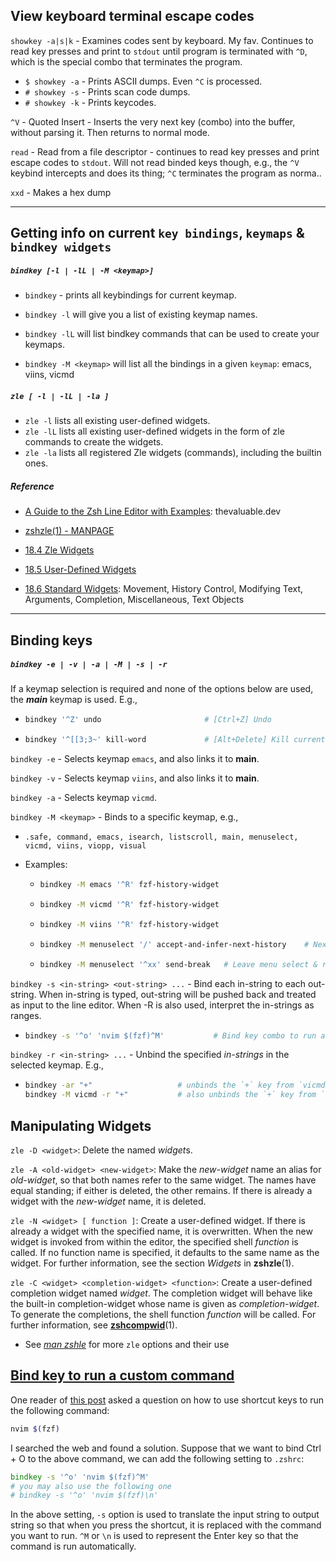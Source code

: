 ## View keyboard terminal escape codes

`showkey -a|s|k` - Examines codes sent by keyboard. My fav. Continues to read key presses and print to `stdout` until program is terminated with `^D`, which is the special combo that terminates the program. 

* `$ showkey -a` - Prints ASCII dumps. Even `^C` is processed.
* `# showkey -s` - Prints scan code dumps.
* `# showkey -k` - Prints keycodes.

`^V` - Quoted Insert - Inserts the very next key (combo) into the buffer, without parsing it. Then returns to normal mode.

`read` - Read from a file descriptor - continues to read key presses and print escape codes to `stdout`. Will not read binded keys though, e.g., the `^V` keybind intercepts and does its thing; `^C` terminates the program as norma..

`xxd` - Makes a hex dump

---

## Getting info on current `key bindings`, `keymaps` & `bindkey widgets`

##### `bindkey [-l | -lL | -M <keymap>]`

* `bindkey` - prints all keybindings for current keymap.

* `bindkey -l` will give you a list of existing keymap names.
* `bindkey -lL` will list bindkey commands that can be used to create your keymaps.

- `bindkey -M <keymap>` will list all the bindings in a given `keymap`: emacs, viins, vicmd

##### `zle [ -l | -lL | -la ]`

- `zle -l` lists all existing user-defined widgets.
- `zle -lL` lists all existing user-defined widgets in the form of zle commands to create the widgets. 
- `zle -la` lists all registered Zle widgets (commands), including the builtin ones.

##### Reference

* [A Guide to the Zsh Line Editor with Examples](https://thevaluable.dev/zsh-line-editor-configuration-mouseless/): thevaluable.dev

* [zshzle(1) - MANPAGE](https://linux.die.net/man/1/zshzle)

* [18.4 Zle Widgets](https://zsh.sourceforge.io/Doc/Release/Zsh-Line-Editor.html#Zle-Widgets)

* [18.5 User-Defined Widgets](https://zsh.sourceforge.io/Doc/Release/Zsh-Line-Editor.html#User_002dDefined-Widgets)
* [18.6 Standard Widgets](https://zsh.sourceforge.io/Doc/Release/Zsh-Line-Editor.html#Standard-Widgets): Movement, History Control, Modifying Text, Arguments, Completion, Miscellaneous, Text Objects

---

## Binding keys

##### `bindkey -e | -v | -a | -M | -s | -r`

If a keymap selection is required and none of the options below are used, the ***main*** keymap is used. E.g.,

* ```bash
  bindkey '^Z' undo                       # [Ctrl+Z] Undo
  ```

* ```bash
  bindkey '^[[3;3~' kill-word             # [Alt+Delete] Kill current or next word
  ```

`bindkey -e` - Selects keymap `emacs`, and also links it to **main**.

`bindkey -v` - Selects keymap `viins`, and also links it to **main**.

`bindkey -a` - Selects keymap `vicmd`.

`bindkey -M <keymap>` - Binds to a specific keymap, e.g.,

* `.safe, command, emacs, isearch, listscroll, main, menuselect, vicmd, viins, viopp, visual`

* Examples:

  * ```bash
    bindkey -M emacs '^R' fzf-history-widget
    ```

  * ```bash
    bindkey -M vicmd '^R' fzf-history-widget
    ```

  * ```bash
    bindkey -M viins '^R' fzf-history-widget
    ```

  * ```bash
    bindkey -M menuselect '/' accept-and-infer-next-history    # Next
    ```

  * ```bash
    bindkey -M menuselect '^xx' send-break   # Leave menu select & restore previous command
    ```

`bindkey -s <in-string> <out-string> ...` - Bind each in-string to each out-string. When in-string is typed, out-string will be pushed back and treated as input to the line editor. When -R is also used, interpret the in-strings as ranges.

* ```bash
  bindkey -s '^o' 'nvim $(fzf)^M'			# Bind key combo to run a user-specified command
  ```

`bindkey -r <in-string> ...` - Unbind the specified *in-strings* in the selected keymap. E.g.,

* ```bash
  bindkey -ar "+"					# unbinds the `+` key from `vicmd` keymap			
  bindkey -M vicmd -r "+"			# also unbinds the `+` key from `vicmd` keymap
  ```

## Manipulating Widgets

`zle -D <widget>`: Delete the named *widget*s.

`zle -A <old-widget> <new-widget>`: Make the *new-widget* name an alias for *old-widget*, so that both names refer to the same widget. The names have equal standing; if either is deleted, the other remains. If there is already a widget with the *new-widget* name, it is deleted.

`zle -N <widget> [ function ]`: Create a user-defined widget. If there is already a widget with the specified name, it is overwritten. When the new widget is invoked from within the editor, the specified shell *function* is called. If no function name is specified, it defaults to the same name as the widget. For further information, see the section *Widgets* in **zshzle**(1).

`zle -C <widget> <completion-widget> <function>`: Create a user-defined completion widget named *widget*. The completion widget will behave like the built-in completion-widget whose name is given as *completion-widget*. To generate the completions, the shell function *function* will be called. For further information, see **[zshcompwid](https://linux.die.net/man/1/zshcompwid)**(1).

* See [*man zshle*](https://linux.die.net/man/1/zshzle) for more `zle` options and their use

## [Bind key to run a custom command](https://jdhao.github.io/2019/06/13/zsh_bind_keys/)

One reader of [this post](https://jdhao.github.io/2018/11/05/fzf_install_use/) asked a question on how to use shortcut keys to run the following command:

```bash
nvim $(fzf)
```

I searched the web and found a solution. Suppose that we want to bind Ctrl + O to the above command, we can add the following setting to `.zshrc`:

```zsh
bindkey -s '^o' 'nvim $(fzf)^M'
# you may also use the following one
# bindkey -s '^o' 'nvim $(fzf)\n'
```

In the above setting, `-s` option is used to translate the input string to output string so that when you press the shortcut, it is replaced with the command you want to run. `^M` or `\n` is used to represent the Enter key so that the command is run automatically.
